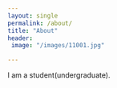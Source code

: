 ```yaml
---
layout: single
permalink: /about/
title: "About"
header:
 image: "/images/11001.jpg"

---
```


I am a student(undergraduate).

[comment]: <> (who is interested the many beauties of this world)
